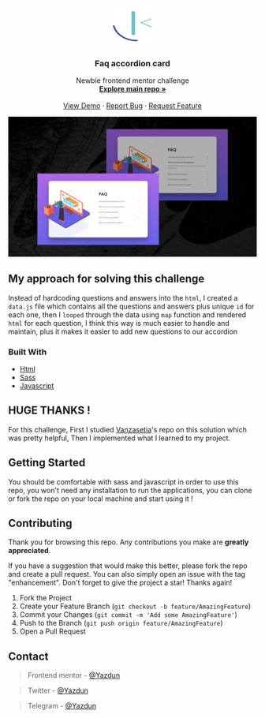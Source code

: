 <div id="top"></div>


<!-- PROJECT LOGO -->
<br />
<div align="center">
  <a href="https://www.frontendmentor.io/profile/Yazdun">
    <img src="images/README/frontend-mentor-seeklogo.com.svg" alt="Logo" width="80" height="80">
  </a>

<h3 align="center">Faq accordion card</h3>

  <p align="center">
    Newbie frontend mentor challenge
    <br />
    <a href="https://github.com/Yazdun/frontend_mentor"><strong>Explore main repo »</strong></a>
    <br />
    <br />
    <a href="https://yazdun-faq-accordion-card.netlify.app/">View Demo</a>
    ·
    <a href="https://github.com/Yazdun/frontend_mentor/issues">Report Bug</a>
    ·
    <a href="https://github.com/Yazdun/frontend_mentor/issues">Request Feature</a>
  </p>
</div>

![Preview of the repo's main index.html](./images/screenshot.jpg)

## My approach for solving this challenge

Instead of hardcoding questions and answers into the `html`, I created a `data.js` file which contains all the questions and answers plus unique `id` for each one, then I `looped` through the data using `map` function and rendered `html` for each question, I think this way is much easier to handle and maintain, plus it makes it easier to add new questions to our accordion


### Built With

* [Html](https://developer.mozilla.org/en-US/docs/Web/HTML)
* [Sass](https://sass-lang.com/documentation)
* [Javascript](https://developer.mozilla.org/en-US/docs/Web/JavaScript)
  

## HUGE THANKS !
For this challenge, First I studied [Vanzasetia](https://github.com/vanzasetia/faq-accordion-card)'s repo on this solution which was pretty helpful, Then I implemented what I learned to my project.


<!-- GETTING STARTED -->
## Getting Started

You should be comfortable with sass and javascript in order to use this repo, you won't need any installation to run the applications, you can clone or fork the repo on your local machine and start using it !

<!-- CONTRIBUTING -->
## Contributing

Thank you for browsing this repo. Any contributions you make are **greatly appreciated**.

If you have a suggestion that would make this better, please fork the repo and create a pull request. You can also simply open an issue with the tag "enhancement".
Don't forget to give the project a star! Thanks again!

1. Fork the Project
2. Create your Feature Branch (`git checkout -b feature/AmazingFeature`)
3. Commit your Changes (`git commit -m 'Add some AmazingFeature'`)
4. Push to the Branch (`git push origin feature/AmazingFeature`)
5. Open a Pull Request



<!-- CONTACT -->
## Contact

>Frontend mentor - [@Yazdun](https://www.frontendmentor.io/profile/Yazdun)

>Twitter - [@Yazdun](https://twitter.com/Yazdun) 

>Telegram - [@Yazdun](https://t.me/Yazdun) 
